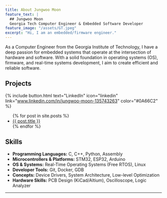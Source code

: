 ```yaml
---
title: About Jungwoo Moon
feature_text: |
  ## Jungwoo Moon
  Georgia Tech Computer Engineer & Embedded Software Developer
feature_image: "/assets/GT.jpeg"
excerpt: "Hi, I am an embedded/firmware engineer."
---
```


As a Computer Engineer from the Georgia Institute of Technology, I have a deep passion for embedded systems that operate at the intersection of hardware and software. With a solid foundation in operating systems (OS), firmware, and real-time systems development, I aim to create efficient and reliable software.


## Projects
{% include button.html text="LinkedIn" icon="linkedin" link="www.linkedin.com/in/jungwoo-moon-135743263" color="#0A66C2" %}
<ul>
  {% for post in site.posts %}
    <li>
      <a href="{{ post.url | relative_url }}">
        {{ post.title }}
      </a>
    </li>
  {% endfor %}
</ul>



## Skills

- **Programming Languages:** C, C++, Python, Assembly
- **Microcontrollers & Platforms:** STM32, ESP32, Arduino
- **OS & Systems:** Real-Time Operating Systems (Free RTOS), Linux
- **Developer Tools:** Git, Docker, GDB
- **Concepts:** Device Drivers, System Architecture, Low-level Optimization
- **Hardware Skills:** PCB Design (KiCad/Altium), Oscilloscope, Logic Analyzer



---
